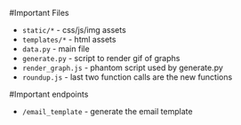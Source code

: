 #Important Files
- `static/*` - css/js/img assets
- `templates/*` - html assets
- `data.py` - main file
- `generate.py` - script to render gif of graphs
- `render_graph.js` - phantom script used by generate.py
- `roundup.js` - last two function calls are the new functions

#Important endpoints
- `/email_template` - generate the email template
